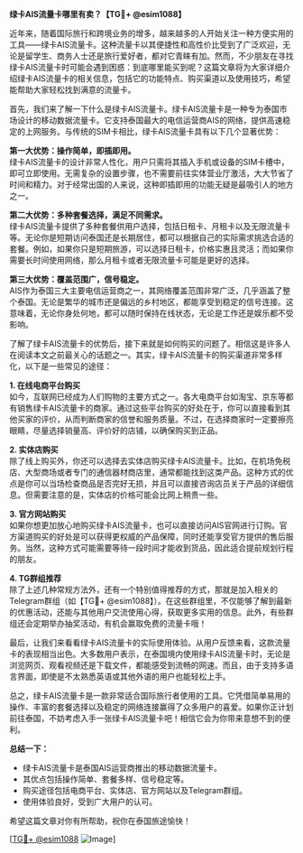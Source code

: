**绿卡AIS流量卡哪里有卖？【TG💪+ @esim1088】**

近年来，随着国际旅行和跨境业务的增多，越来越多的人开始关注一种方便实用的工具——绿卡AIS流量卡。这种流量卡以其便捷性和高性价比受到了广泛欢迎，无论是留学生、商务人士还是旅行爱好者，都对它青睐有加。然而，不少朋友在寻找绿卡AIS流量卡时可能会遇到困惑：到底哪里能买到呢？这篇文章将为大家详细介绍绿卡AIS流量卡的相关信息，包括它的功能特点、购买渠道以及使用技巧，希望能帮助大家轻松找到满意的流量卡。

首先，我们来了解一下什么是绿卡AIS流量卡。绿卡AIS流量卡是一种专为泰国市场设计的移动数据流量卡。它支持泰国最大的电信运营商AIS的网络，提供高速稳定的上网服务。与传统的SIM卡相比，绿卡AIS流量卡具有以下几个显著优势：

**第一大优势：操作简单，即插即用。**  
绿卡AIS流量卡的设计非常人性化，用户只需将其插入手机或设备的SIM卡槽中，即可立即使用。无需复杂的设置步骤，也不需要前往实体营业厅激活，大大节省了时间和精力。对于经常出国的人来说，这种即插即用的功能无疑是最吸引人的地方之一。

**第二大优势：多种套餐选择，满足不同需求。**  
绿卡AIS流量卡提供了多种套餐供用户选择，包括日租卡、月租卡以及无限流量卡等。无论你是短期访问泰国还是长期居住，都可以根据自己的实际需求挑选合适的套餐。例如，如果你只是短期旅游，可以选择日租卡，价格实惠且灵活；而如果你需要长时间使用网络，那么月租卡或者无限流量卡可能是更好的选择。

**第三大优势：覆盖范围广，信号稳定。**  
AIS作为泰国三大主要电信运营商之一，其网络覆盖范围非常广泛，几乎涵盖了整个泰国。无论是繁华的城市还是偏远的乡村地区，都能享受到稳定的信号连接。这意味着，无论你身处何地，都可以随时保持在线状态，无论是工作还是娱乐都不受影响。

了解了绿卡AIS流量卡的优势后，接下来就是如何购买的问题了。相信这是许多人在阅读本文之前最关心的话题之一。其实，绿卡AIS流量卡的购买渠道非常多样化，以下是一些常见的途径：

**1. 在线电商平台购买**  
如今，互联网已经成为人们购物的主要方式之一。各大电商平台如淘宝、京东等都有销售绿卡AIS流量卡的商家。通过这些平台购买的好处在于，你可以直接看到其他买家的评价，从而判断商家的信誉和服务质量。不过，在选择商家时一定要擦亮眼睛，尽量选择销量高、评价好的店铺，以确保购买到正品。

**2. 实体店购买**  
除了线上购买外，你还可以选择去实体店购买绿卡AIS流量卡。比如，在机场免税店、大型商场或者专门的通信器材商店里，通常都能找到这类产品。这种方式的优点是你可以当场检查商品是否完好无损，并且可以直接咨询店员关于产品的详细信息。但需要注意的是，实体店的价格可能会比网上稍贵一些。

**3. 官方网站购买**  
如果你想更加放心地购买绿卡AIS流量卡，也可以直接访问AIS官网进行订购。官方渠道购买的好处是可以获得更权威的产品保障，同时还能享受官方提供的售后服务。当然，这种方式可能需要等待一段时间才能收到货品，因此适合提前规划行程的朋友。

**4. TG群组推荐**  
除了上述几种常规方法外，还有一个特别值得推荐的方式，那就是加入相关的Telegram群组（如【TG💪+ @esim1088】）。在这些群组里，不仅能够了解到最新的优惠活动，还能与其他用户交流使用心得，获取更多实用的信息。此外，有些群组还会定期举办抽奖活动，有机会赢取免费的流量卡哦！

最后，让我们来看看绿卡AIS流量卡的实际使用体验。从用户反馈来看，这款流量卡的表现相当出色。大多数用户表示，在泰国境内使用绿卡AIS流量卡时，无论是浏览网页、观看视频还是下载文件，都能感受到流畅的网速。而且，由于支持多语言界面，即使是不太熟悉英语或其他外语的用户也能轻松上手。

总之，绿卡AIS流量卡是一款非常适合国际旅行者使用的工具。它凭借简单易用的操作、丰富的套餐选择以及稳定的网络连接赢得了众多用户的喜爱。如果你正计划前往泰国，不妨考虑入手一张绿卡AIS流量卡吧！相信它会为你带来意想不到的便利。

**总结一下：**
- 绿卡AIS流量卡是泰国AIS运营商推出的移动数据流量卡。
- 其优点包括操作简单、套餐多样、信号稳定等。
- 购买途径包括电商平台、实体店、官方网站以及Telegram群组。
- 使用体验良好，受到广大用户的认可。

希望这篇文章对你有所帮助，祝你在泰国旅途愉快！  

[[TG💪+ @esim1088](https://t.me/s/esim1088) ![Image](https://i.postimg.cc/4NQfJmqS/Snipaste-2025-05-13-00-14-12.png)]